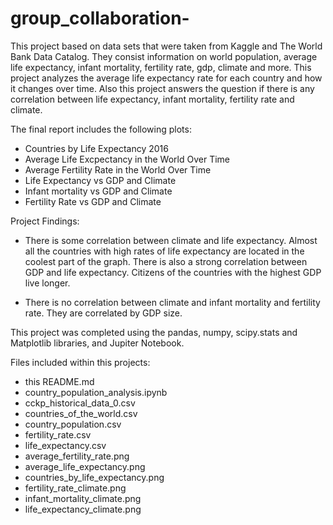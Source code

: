 # group_collaboration-
This project based on data sets that were taken from Kaggle and The World Bank Data Catalog. They consist information on world population, average life expectancy, infant mortality, fertility rate, gdp, climate and more. This project analyzes the average life expectancy rate for each country and how it changes over time. Also this project answers the question if there is any correlation between life expectancy, infant mortality, fertility rate and climate. 

The final report includes the following plots:

* Countries by Life Expectancy 2016
* Average Life Excpectancy in the World Over Time
* Average Fertility Rate in the World Over Time
* Life Expectancy vs GDP and Climate
* Infant mortality vs GDP and Climate
* Fertility Rate vs GDP and Climate

Project Findings:

* There is some correlation between climate and life expectancy. Almost all the countries with high rates of life expectancy are located in the coolest part of the graph. There is also a strong correlation between GDP and life expectancy. Citizens of the countries with the highest GDP live longer.

* There is no correlation between climate and infant mortality and fertility rate. They are correlated by GDP size.

This project was completed using the pandas, numpy, scipy.stats and Matplotlib libraries, and Jupiter Notebook.

Files included within this projects:

* this README.md
* country_population_analysis.ipynb 
* cckp_historical_data_0.csv  
* countries_of_the_world.csv 
* country_population.csv
* fertility_rate.csv
* life_expectancy.csv
* average_fertility_rate.png
* average_life_expectancy.png
* countries_by_life_expectancy.png
* fertility_rate_climate.png
* infant_mortality_climate.png
* life_expectancy_climate.png